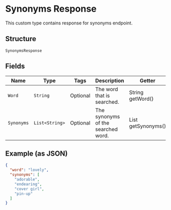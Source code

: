 
# Synonyms Response

This custom type contains response for synonyms endpoint.

## Structure

`SynonymsResponse`

## Fields

| Name | Type | Tags | Description | Getter | Setter |
|  --- | --- | --- | --- | --- | --- |
| `Word` | `String` | Optional | The word that is searched. | String getWord() | setWord(String word) |
| `Synonyms` | `List<String>` | Optional | The synonyms of the searched word. | List<String> getSynonyms() | setSynonyms(List<String> synonyms) |

## Example (as JSON)

```json
{
  "word": "lovely",
  "synonyms": [
    "adorable",
    "endearing",
    "cover girl",
    "pin-up"
  ]
}
```

